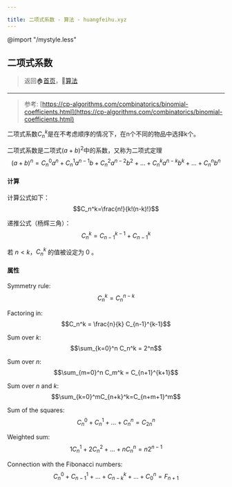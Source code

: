 ```yaml
---

title: 二项式系数 - 算法 - huangfeihu.xyz
---
```

@import "/mystyle.less"

## 二项式系数
> 返回:house:[首页](../../index.html)，:rocket:[算法](../index.html)

---

> 参考: [https://cp-algorithms.com/combinatorics/binomial-coefficients.html](https://cp-algorithms.com/combinatorics/binomial-coefficients.html)

二项式系数$C_n^k$是在不考虑顺序的情况下，在n个不同的物品中选择k个。

二项式系数是二项式$(a+b)^2$中的系数，又称为二项式定理
$$(a+b)^n=C_n^0a^n + C_n^1a^{n-1}b + C_n^2a^{n-2}b^2 + \dots + C_n^ka^{n-k}b^k + \dots + C_n^n b^n$$

#### 计算

计算公式如下：
$$C_n^k=\frac{n!}{k!(n-k)!}$$

递推公式（杨辉三角）：
$$C_n^k=C_{n-1}^{k-1} + C_{n-1}^{k}$$

若 $n < k$，$C_n^k$ 的值被设定为 $0$ 。

#### 属性

Symmetry rule: 
$$C_n^k = C_n^{n-k}$$

Factoring in:
$$C_n^k = \frac{n}{k} C_{n-1}^{k-1}$$

Sum over $k$:
$$\sum_{k=0}^n C_n^k = 2^n$$

Sum over $n$:
$$\sum_{m=0}^n C_m^k = C_{n+1}^{k+1}$$

Sum over $n$ and $k$:
$$\sum_{k=0}^mC_{n+k}^k=C_{n+m+1}^m$$

Sum of the squares:
$$C_n^0 + C_n^1 + \dots + C_n^n = C_{2n}^n$$

Weighted sum:
$$1C_n^1 + 2C_n^2 + \dots + nC_n^n = n2^{n-1}$$

Connection with the Fibonacci numbers:
$$C_n^0 + C_{n-1}^1+ \dots + C_{n-k}^k + \dots + C_0^n = F_{n+1}$$
